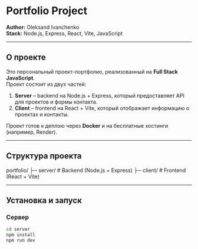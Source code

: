 
# Portfolio Project

**Author:** Oleksand Ivanchenko  
**Stack:** Node.js, Express, React, Vite, JavaScript  

---

## О проекте

Это персональный проект-портфолио, реализованный на **Full Stack JavaScript**.  
Проект состоит из двух частей:  

1. **Server** – backend на Node.js + Express, который предоставляет API для проектов и формы контакта.  
2. **Client** – frontend на React + Vite, который отображает информацию о проектах и контакты.  

Проект готов к деплою через **Docker** и на бесплатные хостинги (например, Render).

---

## Структура проекта

portfolio/
├─ server/ # Backend (Node.js + Express)
├─ client/ # Frontend (React + Vite)


---

## Установка и запуск

### Сервер
```bash
cd server
npm install
npm run dev
